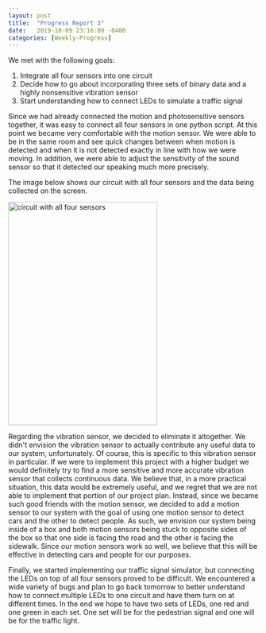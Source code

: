 ```yaml
---
layout: post
title:  "Progress Report 3"
date:   2019-10-09 23:16:00 -0400
categories: [Weekly-Progress]
---
```


We met with the following goals:
1. Integrate all four sensors into one circuit
2. Decide how to go about incorporating three sets of binary data and a highly nonsensitive vibration sensor
3. Start understanding how to connect LEDs to simulate a traffic signal

Since we had already connected the motion and photosensitive sensors together, it was easy to connect all four sensors in one python script. At this point we became very comfortable with the motion sensor. We were able to be in the same room and see quick changes between when motion is detected and when it is not detected exactly in line with how we were moving. In addition, we were able to adjust the sensitivity of the sound sensor so that it detected our speaking much more precisely.

The image below shows our circuit with all four sensors and the data being collected on the screen. 

<img src="/12740teamAF/assets/080919_vib_update.jpg" alt="circuit with all four sensors" width="300" height="450">

Regarding the vibration sensor, we decided to eliminate it altogether. We didn't envision the vibration sensor to actually contribute any useful data to our system, unfortunately. Of course, this is specific to this vibration sensor in particular. If we were to implement this project with a higher budget we would definitely try to find a more sensitive and more accurate vibration sensor that collects continuous data. We believe that, in a more practical situation, this data would be extremely useful, and we regret that we are not able to implement that portion of our project plan. Instead, since we became such good friends with the motion sensor, we decided to add a motion sensor to our system with the goal of using one motion sensor to detect cars and the other to detect people. As such, we envision our system being inside of a box and both motion sensors being stuck to opposite sides of the box so that one side is facing the road and the other is facing the sidewalk. Since our motion sensors work so well, we believe that this will be effective in detecting cars and people for our purposes. 

Finally, we started implementing our traffic signal simulator, but connecting the LEDs on top of all four sensors proved to be difficult. We encountered a wide variety of bugs and plan to go back tomorrow to better understand how to connect multiple LEDs to one circuit and have them turn on at different times. In the end we hope to have two sets of LEDs, one red and one green in each set. One set will be for the pedestrian signal and one will be for the traffic light. 




